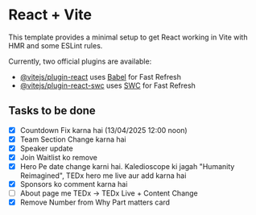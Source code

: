# React + Vite

This template provides a minimal setup to get React working in Vite with HMR and some ESLint rules.

Currently, two official plugins are available:

- [@vitejs/plugin-react](https://github.com/vitejs/vite-plugin-react/blob/main/packages/plugin-react/README.md) uses [Babel](https://babeljs.io/) for Fast Refresh
- [@vitejs/plugin-react-swc](https://github.com/vitejs/vite-plugin-react-swc) uses [SWC](https://swc.rs/) for Fast Refresh

## Tasks to be done

- [x] Countdown Fix karna hai (13/04/2025 12:00 noon)
- [x] Team Section Change karna hai
- [x] Speaker update
- [x] Join Waitlist ko remove
- [x] Hero Pe date change karni hai. Kaledioscope ki jagah "Humanity Reimagined", TEDx hero me live aur add karna hai
- [x] Sponsors ko comment karna hai
- [ ] About page me TEDx -> TEDx Live + Content Change
- [x] Remove Number from Why Part matters card
